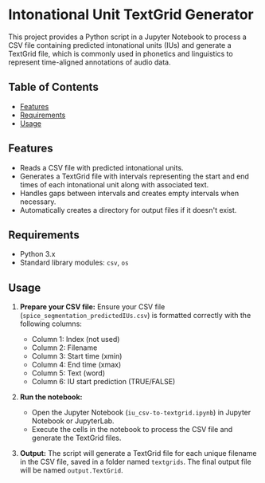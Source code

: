 # Intonational Unit TextGrid Generator

This project provides a Python script in a Jupyter Notebook to process a CSV file containing predicted intonational units (IUs) and generate a TextGrid file, which is commonly used in phonetics and linguistics to represent time-aligned annotations of audio data.

## Table of Contents

- [Features](#features)
- [Requirements](#requirements)
- [Usage](#usage)

## Features

- Reads a CSV file with predicted intonational units.
- Generates a TextGrid file with intervals representing the start and end times of each intonational unit along with associated text.
- Handles gaps between intervals and creates empty intervals when necessary.
- Automatically creates a directory for output files if it doesn't exist.

## Requirements

- Python 3.x
- Standard library modules: `csv`, `os`

## Usage

1. **Prepare your CSV file:** Ensure your CSV file (`spice_segmentation_predictedIUs.csv`) is formatted correctly with the following columns:
   - Column 1: Index (not used)
   - Column 2: Filename
   - Column 3: Start time (xmin)
   - Column 4: End time (xmax)
   - Column 5: Text (word)
   - Column 6: IU start prediction (TRUE/FALSE)

2. **Run the notebook:**
   - Open the Jupyter Notebook (`iu_csv-to-textgrid.ipynb`) in Jupyter Notebook or JupyterLab.
   - Execute the cells in the notebook to process the CSV file and generate the TextGrid files.

3. **Output:** The script will generate a TextGrid file for each unique filename in the CSV file, saved in a folder named `textgrids`. The final output file will be named `output.TextGrid`.
